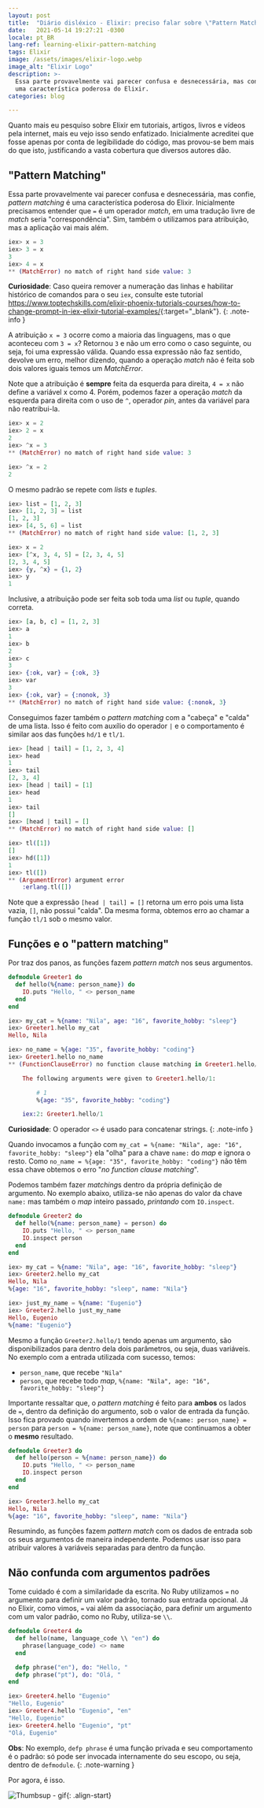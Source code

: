 ```yaml
---
layout: post
title:  "Diário disléxico - Elixir: preciso falar sobre \"Pattern Matching\""
date:   2021-05-14 19:27:21 -0300
locale: pt_BR
lang-ref: learning-elixir-pattern-matching
tags: Elixir
image: /assets/images/elixir-logo.webp
image_alt: "Elixir Logo"
description: >-
  Essa parte provavelmente vai parecer confusa e desnecessária, mas confie, "pattern matching" é
  uma característica poderosa do Elixir.
categories: blog

---
```


Quanto mais eu pesquiso sobre Elixir em tutoriais, artigos, livros e vídeos pela internet, mais eu
vejo isso sendo enfatizado. Inicialmente acreditei que fosse apenas por conta de legibilidade do
código, mas provou-se bem mais do que isto, justificando a vasta cobertura que diversos autores dão.
<!-- excerpt-end -->

## "Pattern Matching"
Essa parte provavelmente vai parecer confusa e desnecessária, mas confie, *pattern matching* é uma
característica poderosa do Elixir. Inicialmente precisamos entender que ```=``` é um operador
*match*, em uma tradução livre de *match* seria "correspondência". Sim, também o utilizamos para
atribuição, mas a aplicação vai mais além.

```elixir
iex> x = 3
iex> 3 = x
3
iex> 4 = x
** (MatchError) no match of right hand side value: 3
```
**Curiosidade**: Caso queira remover a numeração das linhas e habilitar histórico de comandos para
o seu ```iex```, consulte este tutorial
<https://www.toptechskills.com/elixir-phoenix-tutorials-courses/how-to-change-prompt-in-iex-elixir-tutorial-examples/>{:target="_blank"}.
{: .note-info }

A atribuição ```x = 3``` ocorre como a maioria das linguagens, mas o que aconteceu com ```3 = x```?
Retornou ```3``` e não um erro como o caso seguinte, ou seja, foi uma expressão válida. Quando essa
expressão não faz sentido, devolve um erro, melhor dizendo, quando a operação *match* não é feita
sob dois valores iguais temos um *MatchError*.

Note que a atribuição é **sempre** feita da esquerda para direita, ```4 = x``` não define a
variável x como 4. Porém, podemos fazer a operação *match* da esquerda para direita com o uso de
```^```, operador *pin*, antes da variável para não reatribui-la.

```elixir
iex> x = 2
iex> 2 = x
2
iex> ^x = 3
** (MatchError) no match of right hand side value: 3

iex> ^x = 2
2
```

O mesmo padrão se repete com *lists* e *tuples*.

```elixir
iex> list = [1, 2, 3]
iex> [1, 2, 3] = list
[1, 2, 3]
iex> [4, 5, 6] = list
** (MatchError) no match of right hand side value: [1, 2, 3]

iex> x = 2
iex> [^x, 3, 4, 5] = [2, 3, 4, 5]
[2, 3, 4, 5]
iex> {y, ^x} = {1, 2}
iex> y
1
```

Inclusive, a atribuição pode ser feita sob toda uma *list* ou *tuple*, quando correta.

```elixir
iex> [a, b, c] = [1, 2, 3]
iex> a
1
iex> b
2
iex> c
3
iex> {:ok, var} = {:ok, 3}
iex> var
3
iex> {:ok, var} = {:nonok, 3}
** (MatchError) no match of right hand side value: {:nonok, 3}
```
Conseguimos fazer também o *pattern matching* com a "cabeça" e "calda" de uma lista. Isso é feito
com auxílio do operador ```|``` e o comportamento é similar aos das funções ```hd/1``` e ```tl/1```.

```elixir
iex> [head | tail] = [1, 2, 3, 4]
iex> head
1
iex> tail
[2, 3, 4]
iex> [head | tail] = [1]
iex> head
1
iex> tail
[]
iex> [head | tail] = []
** (MatchError) no match of right hand side value: []

iex> tl([1])
[]
iex> hd([1])
1
iex> tl([])
** (ArgumentError) argument error
    :erlang.tl([])
```

Note que a expressão ```[head | tail] = []``` retorna um erro pois uma lista vazia, ```[]```, não
possui "calda". Da mesma forma, obtemos erro ao chamar a função ```tl/1``` sob o mesmo valor.

## Funções e o "pattern matching"
Por traz dos panos, as funções fazem *pattern match* nos seus argumentos.

```elixir
defmodule Greeter1 do
  def hello(%{name: person_name}) do
    IO.puts "Hello, " <> person_name
  end
end

iex> my_cat = %{name: "Nila", age: "16", favorite_hobby: "sleep"}
iex> Greeter1.hello my_cat
Hello, Nila

iex> no_name = %{age: "35", favorite_hobby: "coding"}
iex> Greeter1.hello no_name
** (FunctionClauseError) no function clause matching in Greeter1.hello/1

    The following arguments were given to Greeter1.hello/1:

        # 1
        %{age: "35", favorite_hobby: "coding"}

    iex:2: Greeter1.hello/1
```
**Curiosidade**: O operador ```<>``` é usado para concatenar strings.
{: .note-info }

Quando invocamos a função com ```my_cat = %{name: "Nila", age: "16", favorite_hobby: "sleep"}```
ela "olha" para a chave ```name:``` do *map* e ignora o resto. Como ```no_name = %{age: "35", favorite_hobby: "coding"}```
não têm essa chave obtemos o erro "*no function clause matching*".

Podemos também fazer *matching*s dentro da própria definição de argumento. No exemplo abaixo,
utiliza-se não apenas do valor da chave ```name:``` mas também o *map* inteiro passado, *printando*
com ```IO.inspect```.

```elixir
defmodule Greeter2 do
  def hello(%{name: person_name} = person) do
    IO.puts "Hello, " <> person_name
    IO.inspect person
  end
end

iex> my_cat = %{name: "Nila", age: "16", favorite_hobby: "sleep"}
iex> Greeter2.hello my_cat
Hello, Nila
%{age: "16", favorite_hobby: "sleep", name: "Nila"}

iex> just_my_name = %{name: "Eugenio"}
iex> Greeter2.hello just_my_name
Hello, Eugenio
%{name: "Eugenio"}
```

Mesmo a função ```Greeter2.hello/1``` tendo apenas um argumento, são disponibilizados para dentro
dela dois parâmetros, ou seja, duas variáveis. No exemplo com a entrada utilizada com sucesso,
temos:
 - ```person_name```, que recebe ```"Nila"```
 - ```person```, que recebe todo *map*, ```%{name: "Nila", age: "16", favorite_hobby: "sleep"}```

Importante ressaltar que, o *pattern matching* é feito para **ambos** os lados de ```=```, dentro da
definição do argumento, sob o valor de entrada da função. Isso fica provado quando invertemos a
ordem de ```%{name: person_name} = person``` para ```person = %{name: person_name}```, note que
continuamos a obter o **mesmo** resultado.

```elixir
defmodule Greeter3 do
  def hello(person = %{name: person_name}) do
    IO.puts "Hello, " <> person_name
    IO.inspect person
  end
end

iex> Greeter3.hello my_cat
Hello, Nila
%{age: "16", favorite_hobby: "sleep", name: "Nila"}
```

Resumindo, as funções fazem *pattern match* com os dados de entrada sob os seus argumentos de
maneira independente. Podemos usar isso para atribuir valores à variáveis separadas para dentro da
função.

## Não confunda com argumentos padrões
Tome cuidado é com a similaridade da escrita. No Ruby utilizamos ```=``` no argumento para definir
um valor padrão, tornado sua entrada opcional. Já no Elixir, como vimos, ```=``` vai além da
associação, para definir um argumento com um valor padrão, como no Ruby, utiliza-se ```\\```.

```elixir
defmodule Greeter4 do
  def hello(name, language_code \\ "en") do
    phrase(language_code) <> name
  end

  defp phrase("en"), do: "Hello, "
  defp phrase("pt"), do: "Olá, "
end

iex> Greeter4.hello "Eugenio"
"Hello, Eugenio"
iex> Greeter4.hello "Eugenio", "en"
"Hello, Eugenio"
iex> Greeter4.hello "Eugenio", "pt"
"Olá, Eugenio"
```
**Obs**: No exemplo, ```defp phrase``` é uma função privada e seu comportamento é o padrão: só pode
ser invocada internamente do seu escopo, ou seja, dentro de ```defmodule```.
{: .note-warning }

Por agora, é isso.

![Thumbsup - gif](https://c.tenor.com/DfgYj_VhPGcAAAAC/thumbsup-%D8%A7%D9%84%D8%A5%D8%A8%D9%87%D8%A7%D9%85.gif){: .align-start}
